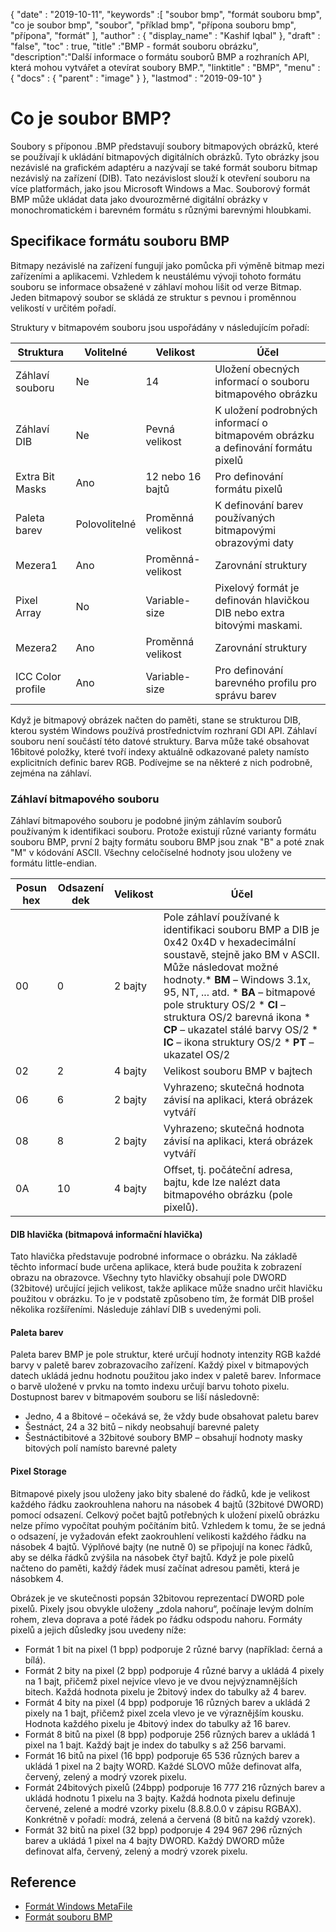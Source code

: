 {
  "date" : "2019-10-11",
  "keywords" :[ "soubor bmp", "formát souboru bmp", "co je soubor bmp", "soubor", "příklad bmp", "přípona souboru bmp", "přípona", "formát" ],
  "author" : {
    "display_name" : "Kashif Iqbal"
},
  "draft" : "false",
  "toc" : true,
  "title" :"BMP - formát souboru obrázku",
  "description":"Další informace o formátu souborů BMP a rozhraních API, která mohou vytvářet a otevírat soubory BMP.",
  "linktitle" : "BMP",
  "menu" : {
    "docs" : {
      "parent" : "image"
}
},
  "lastmod" : "2019-09-10"
}

# Co je soubor BMP? #

Soubory s příponou .BMP představují soubory bitmapových obrázků, které se používají k ukládání bitmapových digitálních obrázků. Tyto obrázky jsou nezávislé na grafickém adaptéru a nazývají se také formát souboru bitmap nezávislý na zařízení (DIB). Tato nezávislost slouží k otevření souboru na více platformách, jako jsou Microsoft Windows a Mac. Souborový formát BMP může ukládat data jako dvourozměrné digitální obrázky v monochromatickém i barevném formátu s různými barevnými hloubkami.

## Specifikace formátu souboru BMP ##

Bitmapy nezávislé na zařízení fungují jako pomůcka při výměně bitmap mezi zařízeními a aplikacemi. Vzhledem k neustálému vývoji tohoto formátu souboru se informace obsažené v záhlaví mohou lišit od verze Bitmap. Jeden bitmapový soubor se skládá ze struktur s pevnou i proměnnou velikostí v určitém pořadí.

Struktury v bitmapovém souboru jsou uspořádány v následujícím pořadí:


|Struktura|Volitelné|Velikost|Účel
---|---|---|---|
|Záhlaví souboru|Ne|14|Uložení obecných informací o souboru bitmapového obrázku
|Záhlaví DIB|Ne|Pevná velikost|K uložení podrobných informací o bitmapovém obrázku a definování formátu pixelů
|Extra Bit Masks|Ano|12 nebo 16 bajtů|Pro definování formátu pixelů
|Paleta barev|Polovolitelné|Proměnná velikost|K definování barev používaných bitmapovými obrazovými daty
|Mezera1|Ano|Proměnná-velikost|Zarovnání struktury
|Pixel Array|No|Variable-size|Pixelový formát je definován hlavičkou DIB nebo extra bitovými maskami.
|Mezera2|Ano|Proměnná velikost|Zarovnání struktury
|ICC Color profile|Ano|Variable-size|Pro definování barevného profilu pro správu barev

Když je bitmapový obrázek načten do paměti, stane se strukturou DIB, kterou systém Windows používá prostřednictvím rozhraní GDI API. Záhlaví souboru není součástí této datové struktury. Barva může také obsahovat 16bitové položky, které tvoří indexy aktuálně odkazované palety namísto explicitních definic barev RGB. Podívejme se na některé z nich podrobně, zejména na záhlaví.

### Záhlaví bitmapového souboru ###

Záhlaví bitmapového souboru je podobné jiným záhlavím souborů používaným k identifikaci souboru. Protože existují různé varianty formátu souboru BMP, první 2 bajty formátu souboru BMP jsou znak "B" a poté znak "M" v kódování ASCII. Všechny celočíselné hodnoty jsou uloženy ve formátu little-endian.

|Posun hex|Odsazení dek|Velikost|Účel
---|---|---|---|
|00|0|2 bajty|Pole záhlaví používané k identifikaci souboru BMP a DIB je 0x42 0x4D v hexadecimální soustavě, stejně jako BM v ASCII. Může následovat možné hodnoty.* **BM** – Windows 3.1x, 95, NT, ... atd. * **BA** – bitmapové pole struktury OS/2 * **CI** – struktura OS/2 barevná ikona * **CP** – ukazatel stálé barvy OS/2 * **IC** – ikona struktury OS/2 * **PT** – ukazatel OS/2
|02|2|4 bajty|Velikost souboru BMP v bajtech
|06|6|2 bajty|Vyhrazeno; skutečná hodnota závisí na aplikaci, která obrázek vytváří
|08|8|2 bajty|Vyhrazeno; skutečná hodnota závisí na aplikaci, která obrázek vytváří
|0A|10|4 bajty|Offset, tj. počáteční adresa, bajtu, kde lze nalézt data bitmapového obrázku (pole pixelů).

#### DIB hlavička (bitmapová informační hlavička) ####

Tato hlavička představuje podrobné informace o obrázku. Na základě těchto informací bude určena aplikace, která bude použita k zobrazení obrazu na obrazovce. Všechny tyto hlavičky obsahují pole DWORD (32bitové) určující jejich velikost, takže aplikace může snadno určit hlavičku použitou v obrázku. To je v podstatě způsobeno tím, že formát DIB prošel několika rozšířeními. Následuje záhlaví DIB s uvedenými poli.

#### Paleta barev ####

Paleta barev BMP je pole struktur, které určují hodnoty intenzity RGB každé barvy v paletě barev zobrazovacího zařízení. Každý pixel v bitmapových datech ukládá jednu hodnotu použitou jako index v paletě barev. Informace o barvě uložené v prvku na tomto indexu určují barvu tohoto pixelu. Dostupnost barev v bitmapovém souboru se liší následovně:

* Jedno, 4 a 8bitové – očekává se, že vždy bude obsahovat paletu barev
* Šestnáct, 24 a 32 bitů – nikdy neobsahují barevné palety
* Šestnáctibitové a 32bitové soubory BMP – obsahují hodnoty masky bitových polí namísto barevné palety

#### Pixel Storage ####

Bitmapové pixely jsou uloženy jako bity sbalené do řádků, kde je velikost každého řádku zaokrouhlena nahoru na násobek 4 bajtů (32bitové DWORD) pomocí odsazení. Celkový počet bajtů potřebných k uložení pixelů obrázku nelze přímo vypočítat pouhým počítáním bitů. Vzhledem k tomu, že se jedná o odsazení, je vyžadován efekt zaokrouhlení velikosti každého řádku na násobek 4 bajtů. Výplňové bajty (ne nutně 0) se připojují na konec řádků, aby se délka řádků zvýšila na násobek čtyř bajtů. Když je pole pixelů načteno do paměti, každý řádek musí začínat adresou paměti, která je násobkem 4.

Obrázek je ve skutečnosti popsán 32bitovou reprezentací DWORD pole pixelů. Pixely jsou obvykle uloženy „zdola nahoru“, počínaje levým dolním rohem, zleva doprava a poté řádek po řádku odspodu nahoru. Formáty pixelů a jejich důsledky jsou uvedeny níže:

* Formát 1 bit na pixel (1 bpp) podporuje 2 různé barvy (například: černá a bílá).
* Formát 2 bity na pixel (2 bpp) podporuje 4 různé barvy a ukládá 4 pixely na 1 bajt, přičemž pixel nejvíce vlevo je ve dvou nejvýznamnějších bitech. Každá hodnota pixelu je 2bitový index do tabulky až 4 barev.
* Formát 4 bity na pixel (4 bpp) podporuje 16 různých barev a ukládá 2 pixely na 1 bajt, přičemž pixel zcela vlevo je ve výraznějším kousku. Hodnota každého pixelu je 4bitový index do tabulky až 16 barev.
* Formát 8 bitů na pixel (8 bpp) podporuje 256 různých barev a ukládá 1 pixel na 1 bajt. Každý bajt je index do tabulky s až 256 barvami.
* Formát 16 bitů na pixel (16 bpp) podporuje 65 536 různých barev a ukládá 1 pixel na 2 bajty WORD. Každé SLOVO může definovat alfa, červený, zelený a modrý vzorek pixelu.
* Formát 24bitových pixelů (24bpp) podporuje 16 777 216 různých barev a ukládá hodnotu 1 pixelu na 3 bajty. Každá hodnota pixelu definuje červené, zelené a modré vzorky pixelu (8.8.8.0.0 v zápisu RGBAX). Konkrétně v pořadí: modrá, zelená a červená (8 bitů na každý vzorek).
* Formát 32 bitů na pixel (32 bpp) podporuje 4 294 967 296 různých barev a ukládá 1 pixel na 4 bajty DWORD. Každý DWORD může definovat alfa, červený, zelený a modrý vzorek pixelu.

## Reference ##

* [Formát Windows MetaFile](https://learn.microsoft.com/en-us/openspecs/windows_protocols/ms-wmf/4813e7fd-52d0-4f42-965f-228c8b7488d2)
* [Formát souboru BMP](https://en.wikipedia.org/wiki/BMP_file_format)

